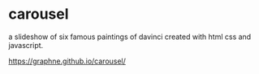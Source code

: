 # carousel
a slideshow of six famous paintings of davinci
created with html css and javascript.

https://graphne.github.io/carousel/
